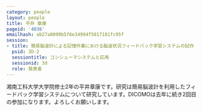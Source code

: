 ```yaml
---
category: people
layout: people
title: 平井 章康
pageid: '4036'
emailhash: ab27a0099b5f6e34994f5017181fc95f
session:
- title: 簡易脳波計による記憶作業における脳波状況フィードバック学習システムの試作
  psid: 3D-2
  sessiontitle: コンシューマシステムと応用
  sessionid: 3d
  role: 発表者
---
```

湘南工科大学大学院修士2年の平井章康です。研究は簡易脳波計を利用したフィードバック学習システムについて研究しています。DICOMOは去年に続き2回目の参加になります。よろしくお願いします。